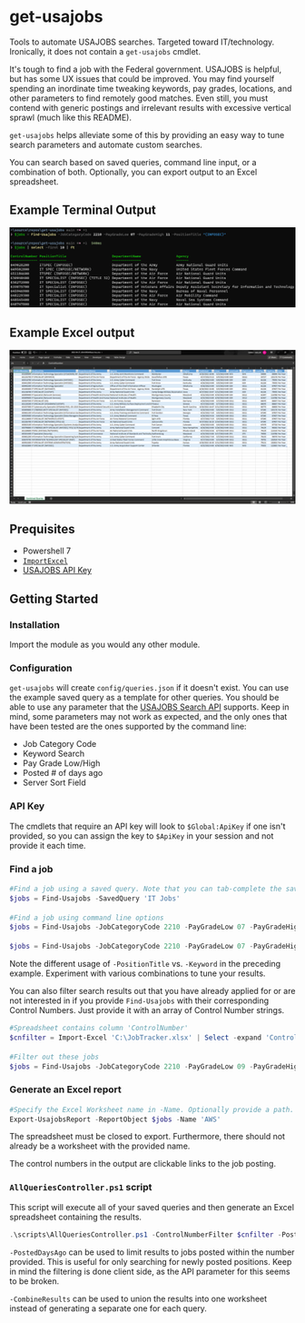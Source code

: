 # get-usajobs

Tools to automate USAJOBS searches. Targeted toward IT/technology. Ironically, it does not contain a `get-usajobs` cmdlet.

It's tough to find a job with the Federal government. USAJOBS is helpful, but has some UX issues that could be improved. You may find yourself spending an inordinate time tweaking keywords, pay grades, locations, and other parameters to find remotely good matches. Even still, you must contend with generic postings and irrelevant results with excessive vertical sprawl (much like this README).

`get-usajobs` helps alleviate some of this by providing an easy way to tune search parameters and automate custom searches.

You can search based on saved queries, command line input, or a combination of both. Optionally, you can export output to an Excel spreadsheet.

## Example Terminal Output

![Command line output](img/CmdletExampleOutput.png)

## Example Excel output

![Excel report output](img/ExcelExampleOutput.png)

## Prequisites

* Powershell 7
* [`ImportExcel`](https://github.com/dfinke/ImportExcel/blob/master/README.md#how-to-videos)
* [USAJOBS API Key](https://developer.usajobs.gov/APIRequest/Index)
  
## Getting Started

### Installation

Import the module as you would any other module.

### Configuration

`get-usajobs` will create `config/queries.json` if it doesn't exist. You can use the example saved query as a template for other queries. You should be able to use any parameter that the [USAJOBS Search API](https://developer.usajobs.gov/API-Reference/GET-api-Search) supports. Keep in mind, some parameters may not work as expected, and the only ones that have been tested are the ones supported by the command line:

* Job Category Code
* Keyword Search
* Pay Grade Low/High
* Posted # of days ago
* Server Sort Field

### API Key

The cmdlets that require an API key will look to `$Global:ApiKey` if one isn't provided, so you can assign the key to `$ApiKey` in your session and not provide it each time.

### Find a job

```PowerShell
#Find a job using a saved query. Note that you can tab-complete the saved queries
$jobs = Find-Usajobs -SavedQuery 'IT Jobs'

#Find a job using command line options 
$jobs = Find-Usajobs -JobCategoryCode 2210 -PayGradeLow 07 -PayGradeHigh 11 -PositionTitle "(INFOSEC)"

$jobs = Find-Usajobs -JobCategoryCode 2210 -PayGradeLow 07 -PayGradeHigh 11 -Keyword "Systems Administration"
```

Note the different usage of `-PositionTitle` vs. `-Keyword` in the preceding example. Experiment with various combinations to tune your results.

You can also filter search results out that you have already applied for or are not interested in if you provide `Find-Usajobs` with their corresponding Control Numbers. Just provide it with an array of Control Number strings.

```PowerShell
#Spreadsheet contains column 'ControlNumber'
$cnfilter = Import-Excel 'C:\JobTracker.xlsx' | Select -expand 'ControlNumber'

#Filter out these jobs
$jobs = Find-Usajobs -JobCategoryCode 2210 -PayGradeLow 09 -PayGradeHigh 13 -ControlNumberFilter $cnfilter -Keyword "AWS"
```

### Generate an Excel report

```PowerShell
#Specify the Excel Worksheet name in -Name. Optionally provide a path.
Export-UsajobsReport -ReportObject $jobs -Name 'AWS'
```

The spreadsheet must be closed to export. Furthermore, there should not already be a worksheet with the provided name.

The control numbers in the output are clickable links to the job posting.

### `AllQueriesController.ps1` script

This script will execute all of your saved queries and then generate an Excel spreadsheet containing the results.

```PowerShell
.\scripts\AllQueriesController.ps1 -ControlNumberFilter $cnfilter -PostedDaysAgo 3 -CombineResults
```

`-PostedDaysAgo` can be used to limit results to jobs posted within the number provided. This is useful for only searching for newly posted positions. Keep in mind the filtering is done client side, as the API parameter for this seems to be broken.

`-CombineResults` can be used to union the results into one worksheet instead of generating a separate one for each query.
